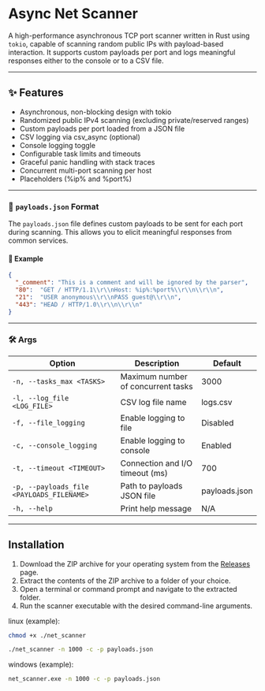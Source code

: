 # Async Net Scanner

A high-performance asynchronous TCP port scanner written in Rust using `tokio`, capable of scanning random public IPs with payload-based interaction. It supports custom payloads per port and logs meaningful responses either to the console or to a CSV file.

---
## ✨ Features

- Asynchronous, non-blocking design with tokio
- Randomized public IPv4 scanning (excluding private/reserved ranges)
- Custom payloads per port loaded from a JSON file
- CSV logging via csv_async (optional)
- Console logging toggle
- Configurable task limits and timeouts
- Graceful panic handling with stack traces
- Concurrent multi-port scanning per host
- Placeholders (%ip% and %port%)

---


### 📄 `payloads.json` Format

The `payloads.json` file defines custom payloads to be sent for each port during scanning. This allows you to elicit meaningful responses from common services.

#### 🧾 Example

```json
{
  "_comment": "This is a comment and will be ignored by the parser",
  "80":  "GET / HTTP/1.1\\r\\nHost: %ip%:%port%\\r\\n\\r\\n",
  "21":  "USER anonymous\\r\\nPASS guest@\\r\\n",
  "443": "HEAD / HTTP/1.0\\r\\n\\r\\n"
}
```
---
### 🛠️ Args


| Option                                    | Description                        | Default       |
|-------------------------------------------|------------------------------------|---------------|
| `-n, --tasks_max <TASKS>`                 | Maximum number of concurrent tasks | 3000          |
| `-l, --log_file <LOG_FILE>`               | CSV log file name                  | logs.csv      |
| `-f, --file_logging`                      | Enable logging to file             | Disabled      |
| `-c, --console_logging`                   | Enable logging to console          | Enabled       |
| `-t, --timeout <TIMEOUT>`                 | Connection and I/O timeout (ms)    | 700           |
| `-p, --payloads_file <PAYLOADS_FILENAME>` | Path to payloads JSON file         | payloads.json |
| `-h, --help`                              | Print help message                 | N/A           |
---
## Installation

1. Download the ZIP archive for your operating system from the [Releases](#) page.
2. Extract the contents of the ZIP archive to a folder of your choice.
3. Open a terminal or command prompt and navigate to the extracted folder.
4. Run the scanner executable with the desired command-line arguments.

linux (example):
```bash
chmod +x ./net_scanner
```
```bash
./net_scanner -n 1000 -c -p payloads.json
```

windows (example):
```cmd
net_scanner.exe -n 1000 -c -p payloads.json
```
